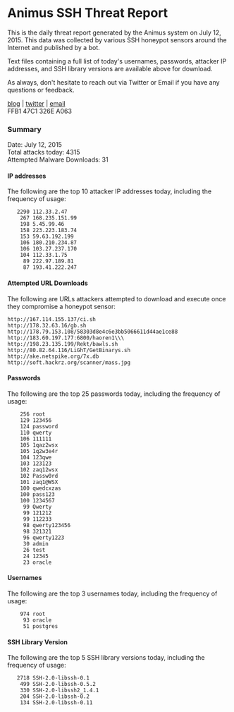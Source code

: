 # Animus SSH Threat Report

This is the daily threat report generated by the Animus system on July 12, 2015. This data was collected by various SSH honeypot sensors around the Internet and published by a bot.  

Text files containing a full list of today's usernames, passwords, attacker IP addresses, and SSH library versions are available above for download.  

As always, don't hesitate to reach out via Twitter or Email if you have any questions or feedback.  

[blog](http://morris.guru) | [twitter](https://twitter.com/andrew___morris) | [email](mailto:andrew@morris.guru)  
FFB1 47C1 326E A063  

### Summary

Date: July 12, 2015  
Total attacks today: 4315  
Attempted Malware Downloads: 31 

#### IP addresses
The following are the top 10 attacker IP addresses today, including the frequency of usage:
```
   2290 112.33.2.47
    267 168.235.151.99
    198 5.45.99.46
    158 223.223.183.74
    153 59.63.192.199
    106 180.210.234.87
    106 103.27.237.170
    104 112.33.1.75
     89 222.97.189.81
     87 193.41.222.247
```

#### Attempted URL Downloads
The following are URLs attackers attempted to download and execute once they compromise a honeypot sensor:
```
http://167.114.155.137/ci.sh
http://178.32.63.16/gb.sh
http://178.79.153.108/58303d8e4c6e3bb5066611d44ae1ce88
http://183.60.197.177:6800/haoren1\\\
http://198.23.135.199/Rekt/bawls.sh
http://80.82.64.116/LiGhT/GetBinarys.sh
http://ake.netspike.org/7x.db
http://soft.hackrz.org/scanner/mass.jpg
```

#### Passwords
The following are the top 25 passwords today, including the frequency of usage:
```
    256 root
    129 123456
    124 password
    110 qwerty
    106 111111
    105 1qaz2wsx
    105 1q2w3e4r
    104 123qwe
    103 123123
    102 zaq12wsx
    102 Passw0rd
    101 zaq1@WSX
    100 qwedcxzas
    100 pass123
    100 1234567
     99 Qwerty
     99 121212
     99 112233
     98 qwerty123456
     98 321321
     96 qwerty1223
     30 admin
     26 test
     24 12345
     23 oracle
```

#### Usernames
The following are the top 3 usernames today, including the frequency of usage:
```
    974 root
     93 oracle
     51 postgres
```

#### SSH Library Version
The following are the top 5 SSH library versions today, including the frequency of usage:
```
   2718 SSH-2.0-libssh-0.1
    499 SSH-2.0-libssh-0.5.2
    330 SSH-2.0-libssh2_1.4.1
    204 SSH-2.0-libssh-0.2
    134 SSH-2.0-libssh-0.11
```
